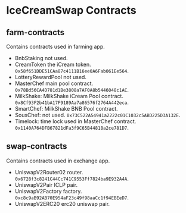 # IceCreamSwap Contracts

## farm-contracts

Contains contracts used in farming app.

- BnbStaking not used.
- CreamToken the iCream token. `0x58f651DDE51CAa87c4111B16ee0A6Fab061Ee564`.
- LotteryRewardPool not used.
- MasterChef main pool contract. `0x78Bd56CA4D781d1Be3808a7AF0A8b5446048c1AC`.
- MilkShake: MilkShake iCream Pool contract. `0x8Cf93F2b41bA17F9189Aa7a86576f2764A442eca`.
- SmartChef: MilkShake BNB Pool contract.
- SousChef: not used. `0x73C522A54941a2222c01C1032c5ABD225D3A132E`.
- Timelock: time lock used in MasterChef contract. `0x1140A764DFB67821dFa3f9C65B44818a2ce781D7`.


## swap-contracts

Contains contracts used in exchange app.

- UniswapV2Router02 router. `0x6728f3c8241C44Cc741C9553Ff7824ba9E932A4A`.
- UniswapV2Pair ICLP pair.
- UniswapV2Factory factory. `0xc8c9aB92AB70E954aF23c49f98aaCc1f94EBEeD7`.
- UniswapV2ERC20 erc20 uniswap pair.